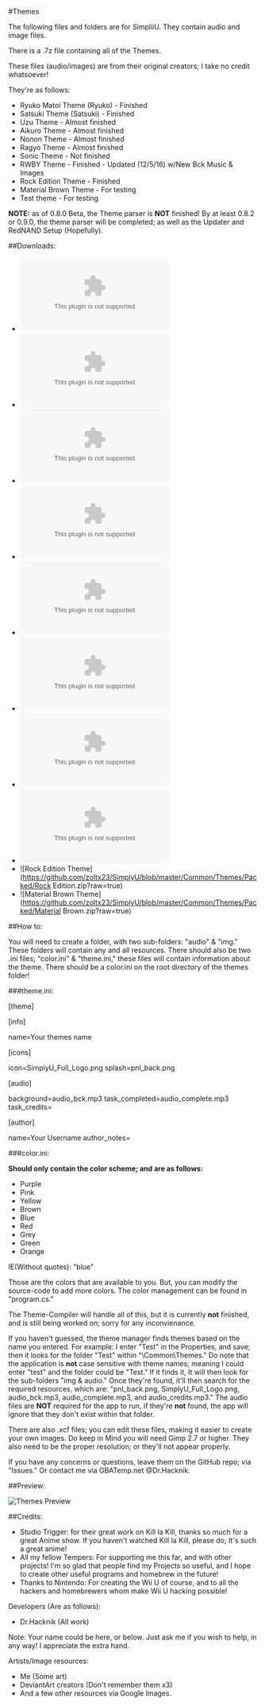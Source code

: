 #Themes

The following files and folders are for SimpliiU.
They contain audio and image files.

There is a .7z file containing all of the Themes. 

These files (audio/images) are from their original creators; I take no credit
whatsoever! 

They're as follows: 

* Ryuko Matoi Theme (Ryuko) - Finished
* Satsuki Theme (Satsuki) - Finished
* Uzu Theme  - Almost finished
* Aikuro Theme - Almost finished 
* Nonon Theme - Almost finished  
* Ragyo Theme - Almost finished
* Sonic Theme - Not finished
* RWBY Theme - Finished - Updated (12/5/16) w/New Bck Music & Images
* Rock Edition Theme - Finished
* Material Brown Theme - For testing 
* Test theme - For testing 

**NOTE:** as of 0.8.0 Beta, the Theme parser is **NOT** finished! 
By at least 0.8.2 or 0.9.0, the theme parser will be completed; as well
as the Updater and RedNAND Setup (Hopefully).

##Downloads: 

* ![Ryuko Matoi Theme - Ryuko](https://github.com/zoltx23/SimplyU/blob/master/Common/Themes/Packed/Ryuko.zip?raw=true) 
* ![Satsuki Theme - Satsuki](https://github.com/zoltx23/SimplyU/blob/master/Common/Themes/Packed/Satsuki.zip?raw=true)  
* ![Uzu Theme](https://github.com/zoltx23/SimplyU/blob/master/Common/Themes/Packed/Uzu.zip?raw=true)
* ![Aikuro Theme](https://github.com/zoltx23/SimplyU/blob/master/Common/Themes/Packed/Aikuro.zip?raw=true) 
* ![Nonon Theme](https://github.com/zoltx23/SimplyU/blob/master/Common/Themes/Packed/Nonon.zip?raw=true) 
* ![Ragyo Theme](https://github.com/zoltx23/SimplyU/blob/master/Common/Themes/Packed/Ragyo.zip?raw=true) 
* ![Sonic Theme](https://github.com/zoltx23/SimplyU/blob/master/Common/Themes/Packed/Sonic.zip?raw=true)
* ![RWBY Theme](https://github.com/zoltx23/SimplyU/blob/master/Common/Themes/Packed/RWBY.zip?raw=true) 
* ![Rock Edition Theme](https://github.com/zoltx23/SimplyU/blob/master/Common/Themes/Packed/Rock Edition.zip?raw=true)
* ![Material Brown Theme](https://github.com/zoltx23/SimplyU/blob/master/Common/Themes/Packed/Material Brown.zip?raw=true) 

##How to: 

You will need to create a folder, with two sub-folders: "audio" & "img." 
These folders will contain any and all resources. 
There should also be two .ini files; "color.ini" & "theme.ini," these files will contain
information about the theme.
There should be a color.ini on the root directory of the themes folder!  

###theme.ini: 

[theme]

[info]

name=Your themes name

[icons]

icon=SimplyU_Full_Logo.png
splash=pnl_back.png

[audio]

background=audio_bck.mp3
task_completed=audio_complete.mp3
task_credits=

[author]

name=Your Username
author_notes=


###color.ini: 

**Should only contain the color scheme; and are as follows:**

* Purple
* Pink
* Yellow
* Brown
* Blue 
* Red
* Grey 
* Green 
* Orange

IE(Without quotes): "blue"

Those are the colors that are available to you. But, you can modify the source-code
to add more colors. The color management can be found in "program.cs." 

The Theme-Compiler will handle all of this, but it is currently **not** finished, and is still
being worked on; sorry for any inconvienance.

If you haven't guessed, the theme manager finds themes based on the name you entered. For example: 
I enter "Test" in the Properties, and save; then it looks for the folder "Test" within "\\Common\\Themes." Do note
that the application is **not** case sensitive with theme names; meaning I could enter "test" and the folder could be "Test."
If it finds it, It will then look for the sub-folders "img & audio." Once they're found, it'll then search
for the required resources, which are: "pnl_back.png, SimplyU_Full_Logo.png, audio_bck.mp3, audio_complete.mp3, and audio_credits.mp3."
The audio files are **NOT** required for the app to run, if they're **not** found, the app will ignore that they
don't exist within that folder.

There are also .xcf files; you can edit these files, making it easier to create your own images. 
Do keep in Mind you will need Gimp 2.7 or higher. They also need to be the proper resolution; or they'll not appear properly.  

If you have any concerns or questions, leave them on the GitHub repo; via "Issues."
Or contact me via GBATemp.net @Dr.Hacknik.  

##Preview: 

![Themes Preview](https://github.com/zoltx23/SimplyU/blob/master/Common/Resources/Images/themes.png?raw=true) 


##Credits:

* Studio Trigger: for their great work on Kill la Kill, thanks so much for a great Anime show.
If you haven't watched Kill la Kill, please do; It's such a great anime! 
* All my fellow Tempers: For supporting me this far, and with other projects! I'm so glad that 
people find my Projects so useful, and I hope to create other useful programs and homebrew in the future!
* Thanks to Nintendo: For creating the Wii U of course, and to all the hackers and homebrewers whom
make Wii U hacking possible!  

Developers (Are as follows): 

* Dr.Hacknik (All work) 

Note: Your name could be here, or below. 
Just ask me if you wish to help, in any way! 
I appreciate the extra hand. 

Artists/Image resources: 

* Me (Some art) 
* DeviantArt creators (Don't remember them x3) 
* And a few other resources via Google Images. 

